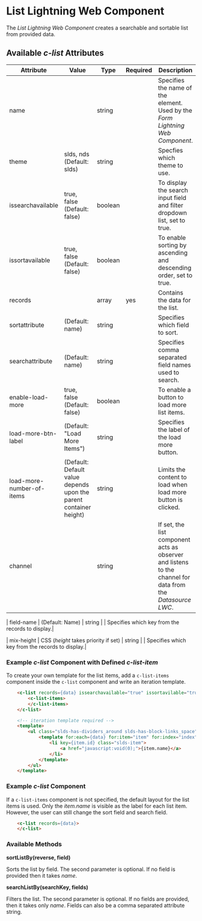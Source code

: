 # List Lightning Web Component

The _List Lightning Web Component_ creates a searchable and sortable list from provided data.

## Available _c-list_ Attributes

| Attribute                 | Value                                                             | Type    | Required | Description                                                                                                |
| ------------------------- | ----------------------------------------------------------------- | ------- | -------- | ---------------------------------------------------------------------------------------------------------- |
| name                      |                                                                   | string  |          | Specifies the name of the element. Used by the _Form Lightning Web Component_.                             |
| theme                     | slds, nds (Default: slds)                                         | string  |          | Specfies which theme to use.                                                                               |
| issearchavailable         | true, false (Default: false)                                      | boolean |          | To display the search input field and filter dropdown list, set to true.                                   |
| issortavailable           | true, false (Default: false)                                      | boolean |          | To enable sorting by ascending and descending order, set to true.                                          |
| records                   |                                                                   | array   | yes      | Contains the data for the list.                                                                            |
| sortattribute             | (Default: name)                                                   | string  |          | Specifies which field to sort.                                                                             |
| searchattribute           | (Default: name)                                                   | string  |          | Specifies comma separated field names used to search.                                                      |
| enable-load-more          | true, false (Default: false)                                      | boolean |          | To enable a button to load more list items.                                                                |
| load-more-btn-label       | (Default: "Load More Items")                                      | string  |          | Specifies the label of the load more button.                                                               |
| load-more-number-of-items | (Default: Default value depends upon the parent container height) | string  |          | Limits the content to load when load more button is clicked.                                               |
| channel                   |                                                                   | string  |          | If set, the list component acts as observer and listens to the channel for data from the _Datasource LWC_. |

| field-name | (Default: Name) | string | | Specifies which key from the records to display.|

| mix-height | CSS (_height_ takes priority if set) | string | | Specifies which key from the records to display.|

### Example _c-list_ Component with Defined _c-list-item_

To create your own template for the list items, add a `c-list-items` component inside the `c-list` component and write an iteration template.

```Html
    <c-list records={data} issearchavailable="true" issortavilable="true">
        <c-list-items>
        </c-list-items>
    </c-list>

    <!-- iteration template required -->
    <template>
        <ul class="slds-has-dividers_around slds-has-block-links_space">
            <template for:each={data} for:item="item" for:index="index">
                <li key={item.id} class="slds-item">
                    <a href="javascript:void(0);">{item.name}</a>
                </li>
            </template>
        </ul>
    </template>
```

### Example _c-list_ Component

If a `c-list-items` component is not specified, the default layout for the list items is used. Only the _item.name_ is visible as the label for each list item. However, the user can still change the sort field and search field.

```Html
    <c-list records={data}>
    </c-list>
```

### Available Methods

**sortListBy(reverse, field)**

Sorts the list by field. The second parameter is optional. If no field is provided then it takes _name_.

**searchListBy(searchKey, fields)**

Filters the list. The second parameter is optional. If no fields are provided, then it takes only _name_. Fields can also be a comma separated attribute string.
